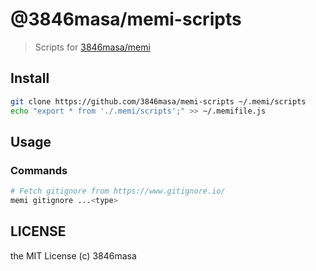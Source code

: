 # @3846masa/memi-scripts

> Scripts for [3846masa/memi]

[3846masa/memi]: https://github.com/3846masa/memi

## Install

```bash
git clone https://github.com/3846masa/memi-scripts ~/.memi/scripts
echo "export * from './.memi/scripts';" >> ~/.memifile.js
```

## Usage

### Commands

```bash
# Fetch gitignore from https://www.gitignore.io/
memi gitignore ...<type>
```

## LICENSE

the MIT License (c) 3846masa
